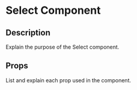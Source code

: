 # Select Component

## Description
Explain the purpose of the Select component.

## Props
List and explain each prop used in the component.